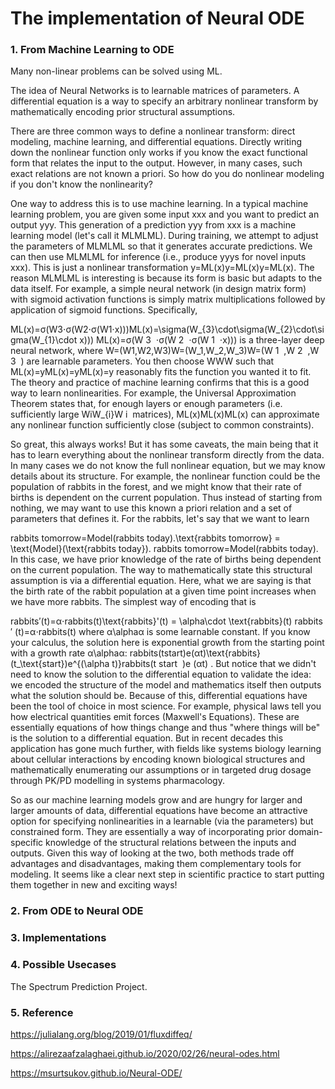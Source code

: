 # The implementation of Neural ODE

### 1. From Machine Learning to ODE

Many non-linear problems can be solved using ML. 

The idea of Neural Networks is to learnable matrices of parameters.
A differential equation is a way to specify an arbitrary nonlinear transform by mathematically encoding prior structural assumptions.

There are three common ways to define a nonlinear transform: direct modeling, machine learning, and differential equations. Directly writing down the nonlinear function only works if you know the exact functional form that relates the input to the output. However, in many cases, such exact relations are not known a priori. So how do you do nonlinear modeling if you don't know the nonlinearity?

One way to address this is to use machine learning. In a typical machine learning problem, you are given some input xxx and you want to predict an output yyy. This generation of a prediction yyy from xxx is a machine learning model (let's call it MLMLML). During training, we attempt to adjust the parameters of MLMLML so that it generates accurate predictions. We can then use MLMLML for inference (i.e., produce yyys for novel inputs xxx). This is just a nonlinear transformation y=ML(x)y=ML(x)y=ML(x). The reason MLMLML is interesting is because its form is basic but adapts to the data itself. For example, a simple neural network (in design matrix form) with sigmoid activation functions is simply matrix multiplications followed by application of sigmoid functions. Specifically,

ML(x)=σ(W3⋅σ(W2⋅σ(W1⋅x)))ML(x)=\sigma(W_{3}\cdot\sigma(W_{2}\cdot\sigma(W_{1}\cdot x)))
ML(x)=σ(W 
3
​
 ⋅σ(W 
2
​
 ⋅σ(W 
1
​
 ⋅x)))
is a three-layer deep neural network, where W=(W1,W2,W3)W=(W_1,W_2,W_3)W=(W 
1
​
 ,W 
2
​
 ,W 
3
​
 ) are learnable parameters. You then choose WWW such that ML(x)=yML(x)=yML(x)=y reasonably fits the function you wanted it to fit. The theory and practice of machine learning confirms that this is a good way to learn nonlinearities. For example, the Universal Approximation Theorem states that, for enough layers or enough parameters (i.e. sufficiently large WiW_{i}W 
i
​
  matrices), ML(x)ML(x)ML(x) can approximate any nonlinear function sufficiently close (subject to common constraints).

So great, this always works! But it has some caveats, the main being that it has to learn everything about the nonlinear transform directly from the data. In many cases we do not know the full nonlinear equation, but we may know details about its structure. For example, the nonlinear function could be the population of rabbits in the forest, and we might know that their rate of births is dependent on the current population. Thus instead of starting from nothing, we may want to use this known a priori relation and a set of parameters that defines it. For the rabbits, let's say that we want to learn

rabbits tomorrow=Model(rabbits today).\text{rabbits tomorrow} = \text{Model}(\text{rabbits today}).
rabbits tomorrow=Model(rabbits today).
In this case, we have prior knowledge of the rate of births being dependent on the current population. The way to mathematically state this structural assumption is via a differential equation. Here, what we are saying is that the birth rate of the rabbit population at a given time point increases when we have more rabbits. The simplest way of encoding that is

rabbits′(t)=α⋅rabbits(t)\text{rabbits}'(t) = \alpha\cdot \text{rabbits}(t)
rabbits 
′
 (t)=α⋅rabbits(t)
where α\alphaα is some learnable constant. If you know your calculus, the solution here is exponential growth from the starting point with a growth rate α\alphaα: rabbits(tstart)e(αt)\text{rabbits}(t_\text{start})e^{(\alpha t)}rabbits(t 
start
​
 )e 
(αt)
 . But notice that we didn't need to know the solution to the differential equation to validate the idea: we encoded the structure of the model and mathematics itself then outputs what the solution should be. Because of this, differential equations have been the tool of choice in most science. For example, physical laws tell you how electrical quantities emit forces (Maxwell's Equations). These are essentially equations of how things change and thus "where things will be" is the solution to a differential equation. But in recent decades this application has gone much further, with fields like systems biology learning about cellular interactions by encoding known biological structures and mathematically enumerating our assumptions or in targeted drug dosage through PK/PD modelling in systems pharmacology.

So as our machine learning models grow and are hungry for larger and larger amounts of data, differential equations have become an attractive option for specifying nonlinearities in a learnable (via the parameters) but constrained form. They are essentially a way of incorporating prior domain-specific knowledge of the structural relations between the inputs and outputs. Given this way of looking at the two, both methods trade off advantages and disadvantages, making them complementary tools for modeling. It seems like a clear next step in scientific practice to start putting them together in new and exciting ways!

### 2. From ODE to Neural ODE

### 3. Implementations

### 4. Possible Usecases
The Spectrum Prediction Project. 

### 5. Reference
https://julialang.org/blog/2019/01/fluxdiffeq/

https://alirezaafzalaghaei.github.io/2020/02/26/neural-odes.html

https://msurtsukov.github.io/Neural-ODE/
